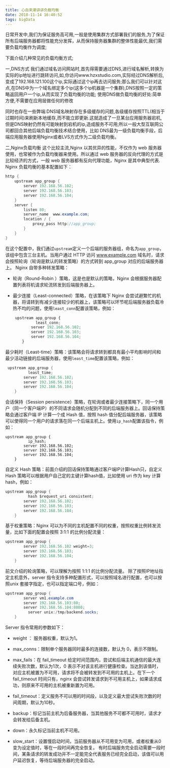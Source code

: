 ```yaml
---
title: 心血来潮讲讲负载均衡
date: 2018-11-14 16:40:52
tags: bigData
---
```


日常开发中,我们为保证服务高可用,一般是使用集群方式部署我们的服务,为了保证所有后端服务器都将性能充分发挥，从而保持服务器集群的整体性能最优,我们需要负载均衡作为调度;

下面介绍几种常见的负载均衡方式;

<!--more-->

一,DNS方式
我们通过域名访问网站时,首先得需要通过DNS,进行域名解析,转换为实际的ip地址进行跳转访问,如,你访问www.hzxstudio.com,实际经过DNS解析后,变成了192.168.121.100这个ip,实际通过这个ip再去访问服务;那么我们可以针对这点,在DNS中为一个域名绑定多个ip(这多个ip机器是一个集群),DNS按照一定的策略返回用户一个ip,从而实现了负载均衡的功能;
使用DNS做负载均衡的好处:简单方便,不需要在应用层做任何的修改

同时也存在一些弊端:DNS域名映射存在多级缓存的问题,各级缓存按照TTL(相当于过期时间)来刷新本地缓存,而不能立即更新.这就造成了一旦某台应用服务器宕机,但是DNS映射仍然有可能映射到宕机的ip,造成服务不可用;所以一般大型互联网公司都回合其他后端负载均衡技术结合使用，比如 DNS最为一级负载均衡手段，后端应用服务器使用Nginx或者LVS方式作为二级负载均衡。

二,Nginx负载均衡
这个比较主流,Nginx 以其优异的性能，不仅作为 web 服务器使用，也常被作为负载均衡器来使用。所以通过 web 服务器的反向代理的方式是比较经济的方式，一般 web 服务器都有反向代理功能，Nginx 是其中典型代表.
Nginx 负载均衡的基本配置如下：

```java
http {
    upstream app_group {
        server 192.168.56.102;
        server 192.168.56.103;
        server 192.168.56.104;
    }
    server {
        listen 80;
        server_name  www.example.com;
        location / {
            proxy_pass http://app_group;
        }
    }
}
```

在这个配置中，我们通过`upstream`定义一个后端的服务器组，命名为`app_group`，该组中包含三台主机。当用户通过 HTTP 访问 www.example.com 域名时，请求会按照轮询（轮询是默认的转发策略）的方式转到 app_group 对应的后端服务器上。
Nginx 自带多种转发策略：

- 轮询（Round-Robin ）策略，这是也是默认的策略，Nginx 会根据服务器配置列表将机请求轮流转发到后端服务器上。

- 最少连接（Least-connected）策略，在该策略下 Nginx 会尝试避繁忙的机器，将请转到有减少连接较少的机器上，该策略可以环节呢后端服务器负载冷热不均的问题，使用`least_conn`配置该策略，例如：

  ```javascript
   upstream app_group {
            least_conn;
          server 192.168.56.102;
          server 192.168.56.103;
          server 192.168.56.104;
      }
  ```

最少耗时（Least-time）策略：该策略会将请求转到都具有最小平均影响时间和最少活动链接的后端服务器，使用`least_time`配置该策略，例如：

```java
 upstream app_group {
          least_time;
        server 192.168.56.102;
        server 192.168.56.103;
        server 192.168.56.104;
    }
```

会话保持（Session persistence）策略，在轮询或者最少连接策略下，同一个用户（同一个客户端IP）的不同请求会随机分配到不同的后端服务器上。回话保持策略会通过客户端 IP 计算一个成 Hash 值，按照 hash 值分配后端服务器，该策略可以使得同一个用户的请求落在同一个后端主机上。使用`ip_hash`配置该指令，例如：

```
upstream app_group {
          ip_hash;
        server 192.168.56.102;
        server 192.168.56.103;
        server 192.168.56.104;
    }
```

自定义 Hash 策略：前面介绍的回话保持策略通过客户端IP计算Hash只，自定义 Hash 策略可以根据用户自己定的主键计算hash值，比如使用 uri 作为 key 计算hash，例如：

```java
upstream app_group {
          hash $request_uri consistent;
        server 192.168.56.102;
        server 192.168.56.103;
        server 192.168.56.104;
    }
```

基于权重策略：Nginx 可以为不同的主机配置不同的权重，按照权重比例转发流量，比如下面的配置会按照 3:1:1 的比例分配流量：

```java
upstream app_group {
        server 192.168.56.102 weight=3;
        server 192.168.56.103;
        server 192.168.56.104;
    }
```

前文介绍的轮询策略，可以理解为按照 1:1:1 的比例分配流量。
除了按照IP地址指定主机意外，server 指令支持多种配置形式，可以按照域名进行配置，也可以按照unix 套接字指定，也可以指定端口号，例如：

```java
upstream app_group {
        server vm1.example.com
        server 192.168.56.103:80;
        server 192.168.56.104:8080;
          server unix:/tmp/backend.socks;
    }
```

Server 指令常用的参数如下：

- weight ： 服务器权重，默认为1。

- max_conns：限制单个服务器同时最多的连接数，默认为 0，表示不限制。

- max_fails：在 fail_timeout 给定时间范围内，尝试和后端主机通信的最大连续失败次数，默认为1次，0 表示不对该主机进行健康检查。当达到该值时，对应主机被置为不可用，请求将不会被转发到不可用的主机上。在下一个 fail_timeout 时间只有，nginx 会尝试转发请求到不可用主机上，如果请求成功，则原来不可用的主机被重新置为可用。

- fail_timeout：定义服务不可以用的时间段，以及定义最大尝试失败次数的时间周期，默认为10秒。

- backup：标记当前主机为后备服务器，当其他服务不可都不可用时，请求才会转发给后备主机。

- down：永久标记当前主机不可用。

- slow_start：设置慢启动时间，当前服务器从不可用变为可用，或者权重从0变为设定值时，等在一段时间再完全恢复。 有时后端服务完全启动需要一段时间，某条请求的转发成功并不一定能完全代表服务已经完全启动，该值可以用户延迟恢复，等待后端服务器的完全启动。
